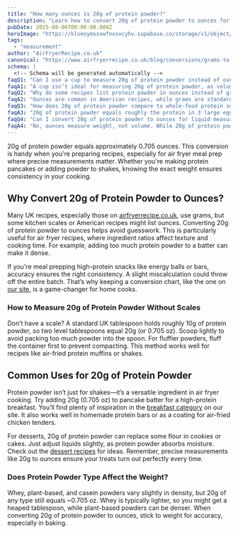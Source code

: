 ```yaml
---
title: "How many ounces is 20g of protein powder?"
description: "Learn how to convert 20g of protein powder to ounces for precise measurements in your recipes. Perfect for air fryer meal prep!"
pubDate: 2025-08-06T00:00:00.000Z
heroImage: "https://klueoymssxwfnxsvcyhv.supabase.co/storage/v1/object/public/Shmucket/how-many-ounces-is-20g-protein-powder.webp"
tags:
  - "measurement"
author: "AirFryerRecipe.co.uk"
canonical: "https://www.airfryerrecipe.co.uk/blog/conversions/grams-to-ounces/how-many-ounces-is-20g-protein-powder"
schema: |
  <!-- Schema will be generated automatically -->
faqQ1: "Can I use a cup to measure 20g of protein powder instead of ounces?"
faqA1: "A cup isn’t ideal for measuring 20g of protein powder, as volumes vary by powder type. For accuracy, use a scale or the tablespoon method (2 level tbsp = 20g or 0.705 oz). If you must use a cup, fluff the powder first and lightly spoon it in—but weighing is best for recipes."
faqQ2: "Why do some recipes list protein powder in ounces instead of grams?"
faqA2: "Ounces are common in American recipes, while grams are standard in the UK. If you’re using a US-based recipe, converting 20g of protein powder to ounces (0.705 oz) ensures the right balance. Always check the recipe’s origin to avoid measurement mishaps."
faqQ3: "How does 20g of protein powder compare to whole-food protein sources?"
faqA3: "20g of protein powder equals roughly the protein in 3 large eggs or 85g of chicken breast. However, whole foods offer additional nutrients. Protein powder is convenient for quick recipes, like those in our <a href=https://www.airfryerrecipe.co.uk/recipe-category/meal-prep>meal prep section</a>."
faqQ4: "Can I convert 20g of protein powder to ounces for liquid measurements?"
faqA4: "No, ounces measure weight, not volume. While 20g of protein powder equals 0.705 oz by weight, liquid ounces (fl oz) are different. For liquids, use millilitres or fluid ounces, depending on your recipe’s requirements. Always double-check the units!"
---
```

<p>20g of protein powder equals approximately 0.705 ounces. This conversion is handy when you're preparing recipes, especially for air fryer meal prep where precise measurements matter. Whether you're making protein pancakes or adding powder to shakes, knowing the exact weight ensures consistency in your cooking.</p>  

<h2>Why Convert 20g of Protein Powder to Ounces?</h2>  
<p>Many UK recipes, especially those on <a href=https://www.airfryerrecipe.co.uk/recipes>airfryerrecipe.co.uk</a>, use grams, but some kitchen scales or American recipes might list ounces. Converting 20g of protein powder to ounces helps avoid guesswork. This is particularly useful for air fryer recipes, where ingredient ratios affect texture and cooking time. For example, adding too much protein powder to a batter can make it dense.</p>  

<p>If you're meal prepping high-protein snacks like energy balls or bars, accuracy ensures the right consistency. A slight miscalculation could throw off the entire batch. That’s why keeping a conversion chart, like the one on <a href=https://www.airfryerrecipe.co.uk/air-fryer-conversion-chart>our site</a>, is a game-changer for home cooks.</p>  

<h3>How to Measure 20g of Protein Powder Without Scales</h3>  
<p>Don’t have a scale? A standard UK tablespoon holds roughly 10g of protein powder, so two level tablespoons equal 20g (or 0.705 oz). Scoop lightly to avoid packing too much powder into the spoon. For fluffier powders, fluff the container first to prevent compacting. This method works well for recipes like air-fried protein muffins or shakes.</p>  

<h2>Common Uses for 20g of Protein Powder</h2>  
<p>Protein powder isn’t just for shakes—it’s a versatile ingredient in air fryer cooking. Try adding 20g (0.705 oz) to pancake batter for a high-protein breakfast. You’ll find plenty of inspiration in the <a href=https://www.airfryerrecipe.co.uk/recipe-category/breakfast>breakfast category</a> on our site. It also works well in homemade protein bars or as a coating for air-fried chicken tenders.</p>  

<p>For desserts, 20g of protein powder can replace some flour in cookies or cakes. Just adjust liquids slightly, as protein powder absorbs moisture. Check out the <a href=https://www.airfryerrecipe.co.uk/recipe-category/dessert>dessert recipes</a> for ideas. Remember, precise measurements like 20g to ounces ensure your treats turn out perfectly every time.</p>  

<h3>Does Protein Powder Type Affect the Weight?</h3>  
<p>Whey, plant-based, and casein powders vary slightly in density, but 20g of any type still equals ~0.705 oz. Whey is typically lighter, so you might get a heaped tablespoon, while plant-based powders can be denser. When converting 20g of protein powder to ounces, stick to weight for accuracy, especially in baking.</p>
